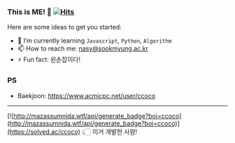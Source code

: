 ### This is ME! 👋 [![Hits](https://hits.seeyoufarm.com/api/count/incr/badge.svg?url=https%3A%2F%2Fgithub.com%2Fmori8&count_bg=%2379C83D&title_bg=%23555555&icon=&icon_color=%23E7E7E7&title=hits&edge_flat=false)](https://hits.seeyoufarm.com)

Here are some ideas to get you started:

- 🌱 I’m currently learning `Javascript`, `Python`, `Algorithm`
- 📫 How to reach me: nasy@sookmyung.ac.kr
- ⚡ Fun fact: 왼손잡이다!

### PS
- Baekjoon: https://www.acmicpc.net/user/ccoco
---
[![http://mazassumnida.wtf/api/generate_badge?boj=ccoco](http://mazassumnida.wtf/api/generate_badge?boj=ccoco)](https://solved.ac/ccoco)
👆🏻 이거 개발한 사람!

